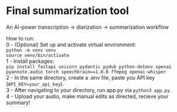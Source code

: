 # Final summarization tool
An AI-power transcription -> diarization -> summarization workflow

How to run:\
0 - (Optional) Set up and activate virtual environment:\
`python -m venv venv`\
`source venv/bin/activate`\
1 - Install packages:\
`pip install fastapi uvicorn pydantic pydub python-dotenv openai pyannote.audio torch speechbrain==1.0.0 ffmpeg openai-whisper`\
2 - In the same directory, create a .env file, paste you API key (`API_KEY=your_api_key`).\
3 - After navigating to your directory, run app.py via `python3 app.py`.\
4 - Upload your audio, make manual edits as directed, recieve your summary!
